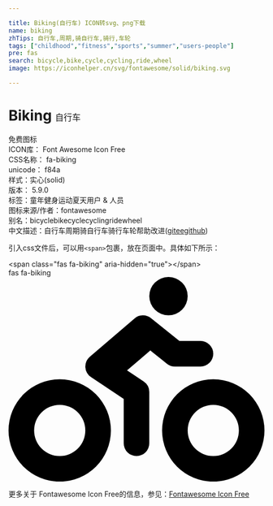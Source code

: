 ```yaml
---

title: Biking(自行车) ICON转svg、png下载
name: biking
zhTips: 自行车,周期,骑自行车,骑行,车轮
tags: ["childhood","fitness","sports","summer","users-people"]
pre: fas
search: bicycle,bike,cycle,cycling,ride,wheel
image: https://iconhelper.cn/svg/fontawesome/solid/biking.svg

---
```


# Biking  <small style="font-size: 60%;font-weight: 100">自行车</small>


<div class="detail-page">
<p>
<span><span class="badge-success badge">免费图标</span> </span>
<br/>
<span>
ICON库：
<span class="badge-secondary badge">Font Awesome Icon Free</span> 
</span>
<br/>
<span>
CSS名称：
<span class="badge-secondary badge">fa-biking</span> 
</span>
<br/>
<span>
unicode：
<span class="badge-secondary badge">f84a</span> 
<copy-btn content='f84a' btn-title=""></copy-btn>
<copy-btn :content='String.fromCodePoint(parseInt("f84a", 16))' btn-title="复制U"></copy-btn>
</span><br/><span>样式：<span class="badge-light badge">实心(solid)</span></span>
<br/>
<span>
版本：
<span class="badge-secondary badge">5.9.0</span> 
</span><br/><span>标签：<span class="badge-light badge"><router-link to="/tags/childhood.html">童年</router-link></span><span class="badge-light badge"><router-link to="/tags/fitness.html">健身</router-link></span><span class="badge-light badge"><router-link to="/tags/sports.html">运动</router-link></span><span class="badge-light badge"><router-link to="/tags/summer.html">夏天</router-link></span><span class="badge-light badge"><router-link to="/tags/users-people.html">用户 & 人员</router-link></span></span>
<br/>
<span>图标来源/作者：<span class="badge-light badge">fontawesome</span></span> 
<br/>
<span>别名：<span class="badge-light badge">bicycle</span><span class="badge-light badge">bike</span><span class="badge-light badge">cycle</span><span class="badge-light badge">cycling</span><span class="badge-light badge">ride</span><span class="badge-light badge">wheel</span></span><br/><span class="zh-detail">中文描述：<span class="badge-primary badge">自行车</span><span class="badge-primary badge">周期</span><span class="badge-primary badge">骑自行车</span><span class="badge-primary badge">骑行</span><span class="badge-primary badge">车轮</span><span class="help-link"><span>帮助改进</span>(<a href="https://gitee.com/liuwave/icon-helper/edit/master/json/fontawesome/solid/biking.json" target="_blank" rel="noopener noreferrer">gitee</a><a href="https://github.com/liuwave/icon-helper/edit/master/json/fontawesome/solid/biking.json" target="_blank" rel="noopener noreferrer">github</a></span>)</span><br/>
</p>
</div>
<div class="alert alert-dark">
  <i class="fas fa-biking fa-xs"></i>
  <i class="fas fa-biking fa-sm"></i>
  <i class="fas fa-biking fa-lg"></i>
  <i class="fas fa-biking fa-2x"></i>
  <i class="fas fa-biking fa-3x"></i>
  <i class="fas fa-biking fa-5x"></i>
  <i class="fas fa-biking fa-7x"></i>
</div>
<div>
  <p>引入css文件后，可以用<code>&lt;span&gt;</code>包裹，放在页面中。具体如下所示：    
  </p>
  <div class="alert alert-primary" style="font-size: 14px">
    &lt;span class="fas fa-biking" aria-hidden="true"&gt;&lt;/span&gt;
    <copy-btn content='<span class="fas fa-biking" aria-hidden="true"></span>'></copy-btn>
  </div>
  <div class="alert alert-secondary">
    <i class="fas fa-biking"
    style="font-size: 24px"
    aria-hidden="true"></i> fas fa-biking
    <copy-btn content="fas fa-biking" btn-title="复制图标名称"></copy-btn>
  </div>
</div>
<div id="svg" class="svg-wrap">
<svg xmlns="http://www.w3.org/2000/svg" viewBox="0 0 640 512"><path d="M400 96a48 48 0 1 0-48-48 48 48 0 0 0 48 48zm-4 121a31.9 31.9 0 0 0 20 7h64a32 32 0 0 0 0-64h-52.78L356 103a31.94 31.94 0 0 0-40.81.68l-112 96a32 32 0 0 0 3.08 50.92L288 305.12V416a32 32 0 0 0 64 0V288a32 32 0 0 0-14.25-26.62l-41.36-27.57 58.25-49.92zm116 39a128 128 0 1 0 128 128 128 128 0 0 0-128-128zm0 192a64 64 0 1 1 64-64 64 64 0 0 1-64 64zM128 256a128 128 0 1 0 128 128 128 128 0 0 0-128-128zm0 192a64 64 0 1 1 64-64 64 64 0 0 1-64 64z"/></svg>
</div>
<detail full-name='fa-biking'></detail>

<Vssue title="关于“Biking”的评论" />
    
<div><p>更多关于  Fontawesome Icon Free的信息，参见：<a target="_blank" href="https://iconhelper.cn/fontawesome.html">Fontawesome Icon Free</a>
</p></div>
